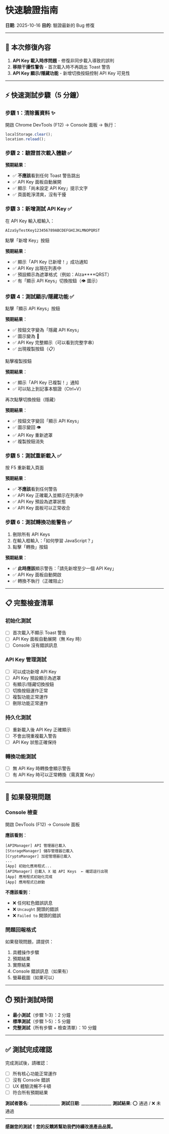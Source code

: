 # 快速驗證指南

**日期**: 2025-10-16
**目的**: 驗證最新的 Bug 修復

---

## 🎯 本次修復內容

1. **API Key 載入時序問題** - 修復非同步載入導致的誤判
2. **移除干擾性警告** - 首次載入時不再跳出 Toast 警告
3. **API Key 顯示/隱藏功能** - 新增切換按鈕控制 API Key 可見性

---

## ⚡ 快速測試步驟（5 分鐘）

### 步驟 1：清除舊資料 ✨
開啟 Chrome DevTools (F12) → Console 面板 → 執行：
```javascript
localStorage.clear();
location.reload();
```

### 步驟 2：驗證首次載入體驗 ✅
**預期結果**：
- ✅ **不應該**看到任何 Toast 警告跳出
- ✅ API Key 面板自動展開
- ✅ 顯示「尚未設定 API Key」提示文字
- ✅ 頁面乾淨清爽，沒有干擾

### 步驟 3：新增測試 API Key ✅
在 API Key 輸入框輸入：
```
AIzaSyTestKey123456789ABCDEFGHIJKLMNOPQRST
```
點擊「新增 Key」按鈕

**預期結果**：
- ✅ 顯示「API Key 已新增！」成功通知
- ✅ API Key 出現在列表中
- ✅ 預設顯示為遮罩格式（例如：AIza****QRST）
- ✅ 有「顯示 API Keys」切換按鈕（👁️ 圖示）

### 步驟 4：測試顯示/隱藏功能 ✅
點擊「顯示 API Keys」按鈕

**預期結果**：
- ✅ 按鈕文字變為「隱藏 API Keys」
- ✅ 圖示變為 🙈
- ✅ API Key 完整顯示（可以看到完整字串）
- ✅ 出現複製按鈕（📋）

點擊複製按鈕

**預期結果**：
- ✅ 顯示「API Key 已複製！」通知
- ✅ 可以貼上到記事本驗證（Ctrl+V）

再次點擊切換按鈕（隱藏）

**預期結果**：
- ✅ 按鈕文字變回「顯示 API Keys」
- ✅ 圖示變回 👁️
- ✅ API Key 重新遮罩
- ✅ 複製按鈕消失

### 步驟 5：測試重新載入 ✅
按 F5 重新載入頁面

**預期結果**：
- ✅ **不應該**看到任何警告
- ✅ API Key 正確載入並顯示在列表中
- ✅ API Key 預設為遮罩狀態
- ✅ API Key 面板可以正常收合

### 步驟 6：測試轉換功能警告 ✅
1. 刪除所有 API Keys
2. 在輸入框輸入：「如何學習 JavaScript？」
3. 點擊「轉換」按鈕

**預期結果**：
- ✅ **此時應該**顯示警告：「請先新增至少一個 API Key」
- ✅ API Key 面板自動開啟
- ✅ 轉換不執行（正確阻止）

---

## 📋 完整檢查清單

### 初始化測試
- [ ] 首次載入不顯示 Toast 警告
- [ ] API Key 面板自動展開（無 Key 時）
- [ ] Console 沒有錯誤訊息

### API Key 管理測試
- [ ] 可以成功新增 API Key
- [ ] API Key 預設顯示為遮罩
- [ ] 有顯示/隱藏切換按鈕
- [ ] 切換按鈕運作正常
- [ ] 複製功能正常運作
- [ ] 刪除功能正常運作

### 持久化測試
- [ ] 重新載入後 API Key 正確顯示
- [ ] 不會出現重複載入警告
- [ ] API Key 狀態正確保持

### 轉換功能測試
- [ ] 無 API Key 時轉換會顯示警告
- [ ] 有 API Key 時可以正常轉換（需真實 Key）

---

## 🐛 如果發現問題

### Console 檢查
開啟 DevTools (F12) → Console 面板

**應該看到**：
```
[APIManager] API 管理器已載入
[StorageManager] 儲存管理器已載入
[CryptoManager] 加密管理器已載入
...
[App] 初始化應用程式...
[APIManager] 已載入 X 組 API Keys  ← 確認這行出現
[App] 應用程式初始化完成
[App] 應用程式已啟動
```

**不應該看到**：
- ❌ 任何紅色錯誤訊息
- ❌ `Uncaught` 開頭的錯誤
- ❌ `Failed to` 開頭的錯誤

### 問題回報格式
如果發現問題，請提供：
1. 具體操作步驟
2. 預期結果
3. 實際結果
4. Console 錯誤訊息（如果有）
5. 螢幕截圖（如果可以）

---

## ⏱️ 預計測試時間

- **最小測試**（步驟 1-3）：2 分鐘
- **標準測試**（步驟 1-5）：5 分鐘
- **完整測試**（所有步驟 + 檢查清單）：10 分鐘

---

## ✅ 測試完成確認

完成測試後，請確認：
- [ ] 所有核心功能正常運作
- [ ] 沒有 Console 錯誤
- [ ] UX 體驗流暢不卡頓
- [ ] 符合所有預期結果

**測試者簽名**: _______________
**測試日期**: _______________
**測試結果**: ⭕ 通過 / ❌ 未通過

---

**感謝您的測試！您的反饋將幫助我們持續改進產品品質。**
